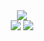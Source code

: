 <div align="center">
  <img src="http://github-profile-summary-cards.vercel.app/api/cards/profile-details?username=SSoelvsten&theme=transparent" />
</div>

<div align="center">
  <img style="display: inline-block;"
       src="http://github-profile-summary-cards.vercel.app/api/cards/most-commit-language?username=ssoelvsten&theme=transparent" />
  <img style="display: inline-block;"" 
       src="http://github-profile-summary-cards.vercel.app/api/cards/stats?username=ssoelvsten&theme=transparent" />
</div>
